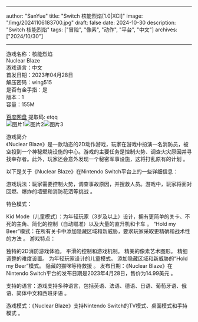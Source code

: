 
---
author: "SanYue"
title: "Switch 核能烈焰[1.0|XCI]"
image: "/img/20241106183700.jpg"
draft: false
date: 2024-10-30
description: "Switch 核能烈焰"
tags: ["冒险", "像素", "动作", "平台", "中文"]
archives: ["2024/10/30"]

---

游戏名称：核能烈焰   
Nuclear Blaze    
游戏语言：中文  
首发日期：2023年04月28日  
解压密码：wing515  
是否有金手指：是  
版本：1   
容量：155M

[百度网盘](https://pan.baidu.com/s/1YKK4WLxC4-j0Gm_oX3jAug) 提取码: etqq  
![图片1](/img/f4a284.jpg)![图片2](/img/de5745.jpg)![图片3](/img/e390e1.jpg)  

游戏简介  
《Nuclear Blaze》是一款动态的2D动作游戏，玩家在游戏中扮演一名消防员，被空投到一个神秘燃烧设施的中心。游戏的主要任务是控制火势、调查火灾原因并寻找幸存者。此外，玩家还会意外发现一个秘密军事设施，这将打乱原有的计划
。

以下是关于《Nuclear Blaze》在Nintendo Switch平台上的一些详细信息：

游戏玩法：玩家需要控制火势，调查事故原因，并搜救人员。游戏中，玩家将面对回燃、爆炸的墙壁和消防花洒等挑战
。

特色模式：

Kid Mode（儿童模式）：为年轻玩家（3岁及以上）设计，拥有更简单的关卡、不死的主角、简化的控制（自动瞄准）以及大量的直升机和卡车
。
“Hold my Beer”模式：在所有关卡中添加隐藏区域和新威胁，要求玩家采取更精确和战术性的方法
。
游戏特点：

独特的2D消防游戏体验。
平滑的控制和游戏机制。
精美的像素艺术图形。
精细调整的难度设置。
为年轻玩家设计的儿童模式。
添加隐藏区域和新威胁的“Hold my Beer”模式。
隐藏的猫咪等待救援
。
发布日期：《Nuclear Blaze》在Nintendo Switch平台的发布日期是2023年4月28日，售价为14.99美元
。

支持的语言：游戏支持多种语言，包括英语、法语、德语、日语、葡萄牙语、俄语、简体中文和西班牙语
。

游戏模式：《Nuclear Blaze》支持Nintendo Switch的TV模式、桌面模式和手持模式
。
